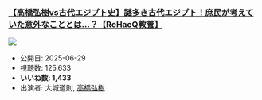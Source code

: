 ### [【高橋弘樹vs古代エジプト史】謎多き古代エジプト！庶民が考えていた意外なこととは…？【ReHacQ教養】](https://www.youtube.com/watch?v=JN4qvQM8ERI)
[![](https://img.youtube.com/vi/JN4qvQM8ERI/sddefault.jpg)](https://www.youtube.com/watch?v=JN4qvQM8ERI)
-   公開日: 2025-06-29
-   視聴数: 125,633
-   **いいね数: 1,433**
-   出演者: 大城道則, [高橋弘樹](/rehacq_fan/people/高橋弘樹 "wikilink")
